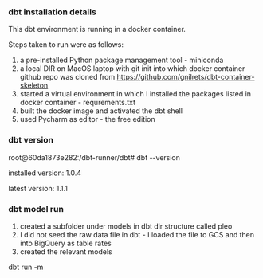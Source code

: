 ### dbt installation details

This dbt environment is running in a docker container.  

Steps taken to run were as follows:

1. a pre-installed Python package management tool - miniconda
2. a local DIR on MacOS laptop with git init into which docker container github repo was cloned from https://github.com/gnilrets/dbt-container-skeleton
3. started a virtual environment in which I installed the packages listed in docker container - requrements.txt
4. built the docker image and activated the dbt shell
5. used Pycharm as editor - the free edition

### dbt version 

root@60da1873e282:/dbt-runner/dbt# dbt --version

installed version: 1.0.4

   latest version: 1.1.1


###  dbt model run

1. created a subfolder under models in dbt dir structure called pleo
2. I did not seed the raw data file in dbt - I loaded the file to GCS and then into BigQuery as table rates
3. created the relevant models

dbt run -m 
